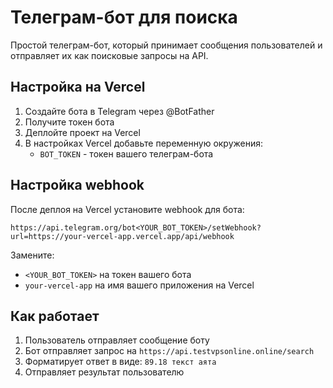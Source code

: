 # Телеграм-бот для поиска

Простой телеграм-бот, который принимает сообщения пользователей и отправляет их как поисковые запросы на API.

## Настройка на Vercel

1. Создайте бота в Telegram через @BotFather
2. Получите токен бота
3. Деплойте проект на Vercel
4. В настройках Vercel добавьте переменную окружения:
   - `BOT_TOKEN` - токен вашего телеграм-бота

## Настройка webhook

После деплоя на Vercel установите webhook для бота:

```
https://api.telegram.org/bot<YOUR_BOT_TOKEN>/setWebhook?url=https://your-vercel-app.vercel.app/api/webhook
```

Замените:
- `<YOUR_BOT_TOKEN>` на токен вашего бота
- `your-vercel-app` на имя вашего приложения на Vercel

## Как работает

1. Пользователь отправляет сообщение боту
2. Бот отправляет запрос на `https://api.testvpsonline.online/search`
3. Форматирует ответ в виде: `89.18 текст аята`
4. Отправляет результат пользователю